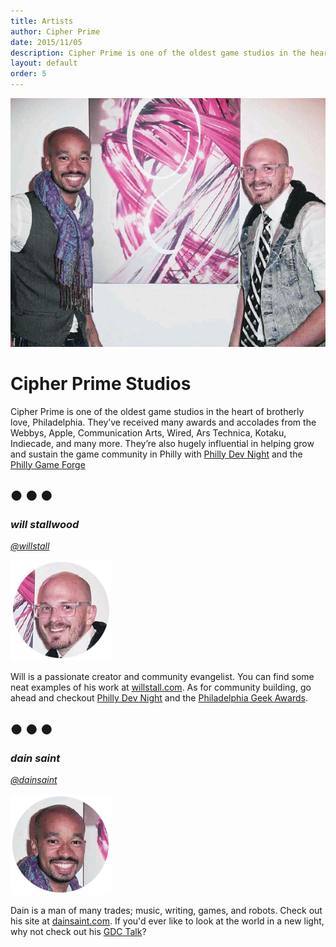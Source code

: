 ```yaml
---
title: Artists
author: Cipher Prime
date: 2015/11/05
description: Cipher Prime is one of the oldest game studios in the heart of brotherly love, Philadelphia. They’ve received many awards and accolades from the Webbys, Apple, Communication Arts, Wired, Ars Technica, Kotaku, Indiecade, and many more. They’re also hugely influential in helping grow and sustain the game community in Philly with Philly Dev Night and the Philly Game Forge.
layout: default
order: 5
---
```


![Artists][Artists]
# Cipher Prime Studios
Cipher Prime is one of the oldest game studios in the heart of brotherly love, Philadelphia. They’ve received many awards and accolades from the Webbys, Apple, Communication Arts, Wired, Ars Technica, Kotaku, Indiecade, and many more. They’re also hugely influential in helping grow and sustain the game community in Philly with [Philly Dev Night][] and the [Philly Game Forge][]

## &#9679; &#9679; &#9679;

### *will stallwood*
*[@willstall][]*

![Will Stallwood]

Will is a passionate creator and community evangelist. You can find some neat examples of his work at [willstall.com](http://www.willstall.com). As for community building, go ahead and checkout [Philly Dev Night][] and the [Philadelphia Geek Awards][].


## &#9679; &#9679; &#9679;

### *dain saint*
*[@dainsaint][]*

![Dain Saint]

Dain is a man of many trades; music, writing, games, and robots. Check out his site at [dainsaint.com](http://www.dainsaint.com). If you'd ever like to look at the world in a new light, why not check out his [GDC Talk][]?



[Artists]: /img/artists/will_and_dain.png
[Will Stallwood]: /img/artists/will.png
[Dain Saint]: /img/artists/dain.png

[@willstall]: http://www.twitter.com/willstall "William Stallwood"
[@dainsaint]: http://www.twitter.com/dainsaint "Dain Saint"

[Philly Game Forge]: http://www.phillygameforge.com "Philly Game Forge"
[Philly Dev Night]: http://www.phillydevnight.com "Philly Dev Night"

[Philadelphia Geek Awards]: http://www.philadelphiageekawards.com "Philadelphia Geek Awards"
[GDC Talk]: https://www.youtube.com/watch?v=25lDS1tqKzs
